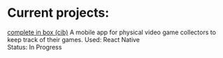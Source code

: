 Current projects:
===

[complete in box (cib)](https://lauramerris.github.io/cib/)
A mobile app for physical video game collectors to keep track of their games.
Used: React Native  
Status: In Progress

